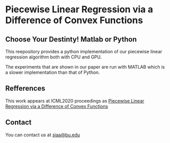 # Piecewise Linear Regression via a Difference of Convex Functions

## Choose Your Destinty! Matlab or Python

This reepository provides a python implementation of our piecewise linear regression algorithm both with CPU and GPU.

The experiments that are shown in our paper are run with MATLAB which is a slower implementation than that of Python.


## Refferences

This work appears at ICML2020 proceedings as [Piecewise Linear Regression via a Difference of Convex Functions](https://arxiv.org/pdf/2007.02422.pdf)

## Contact

You can contact us at siaa@bu.edu



